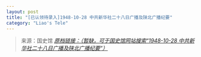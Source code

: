 ```yaml
---
layout: post
title: "[已认领待录入]1948-10-28 中共新华社二十八日广播及陕北广播纪要"
category: "Liao's Tele"
---
```



> 来源：国史馆 [*原档链接：（暂缺，可于国史馆网站搜索“1948-10-28 中共新华社二十八日广播及陕北广播纪要“）*]()
